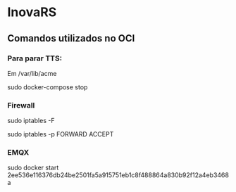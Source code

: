 # InovaRS

## Comandos utilizados no OCI
### Para parar TTS:
Em /var/lib/acme

sudo docker-compose stop

### Firewall
sudo iptables -F

sudo iptables -p FORWARD ACCEPT

### EMQX
sudo docker start 2ee536e116376db24be2501fa5a915751eb1c8f488864a830b92f12a4eb3468a


